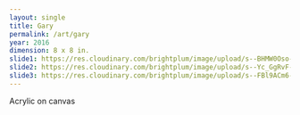 ```yaml
---
layout: single
title: Gary
permalink: /art/gary
year: 2016
dimension: 8 x 8 in.
slide1: https://res.cloudinary.com/brightplum/image/upload/s--BHMW0Oso--/t_cropcenter1200x1200/v1497221397/ashleyjan/Gary_.jpg
slide2: https://res.cloudinary.com/brightplum/image/upload/s--Yc_GgRvF--/t_cropnorth800x600/v1497221397/ashleyjan/Gary_.jpg
slide3: https://res.cloudinary.com/brightplum/image/upload/s--FBl9ACm6--/q_jpegmini,t_cropsouth800x600/v1497221397/ashleyjan/Gary_.jpg
---
```


Acrylic on canvas
